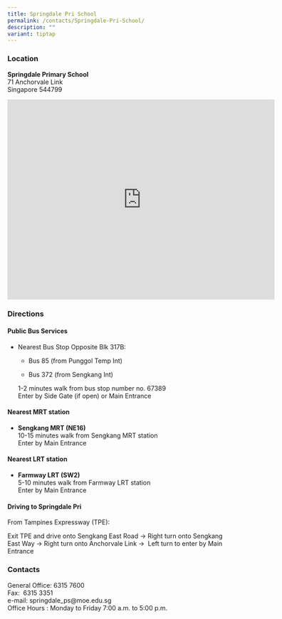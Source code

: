 ```yaml
---
title: Springdale Pri School
permalink: /contacts/Springdale-Pri-School/
description: ""
variant: tiptap
---
```

<h3>Location</h3>
<p><strong>Springdale Primary School </strong>
<br>71 Anchorvale Link
<br>Singapore 544799</p>
<p></p>
<div class="iframe-wrapper">
<iframe style="border:0;" height="450" width="600" allowfullscreen="true" frameborder="0" src="https://www.google.com/maps/embed?pb=!1m18!1m12!1m3!1d3988.6358668005523!2d103.88710517710614!3d1.394966698591872!2m3!1f0!2f0!3f0!3m2!1i1024!2i768!4f13.1!3m3!1m2!1s0x31da166ce2a74969%3A0xee086fca6014181a!2sSpringdale%20Primary%20School!5e0!3m2!1sen!2ssg!4v1754911071369!5m2!1sen!2ssg"></iframe>
</div>
<h3>Directions</h3>
<h4>Public Bus Services</h4>
<ul data-tight="true" class="tight">
<li>
<p>Nearest Bus Stop Opposite Blk 317B:</p>
<ul data-tight="true" class="tight">
<li>
<p>Bus 85 (from Punggol Temp Int)</p>
</li>
<li>
<p>Bus 372 (from Sengkang Int)</p>
<p></p>
</li>
</ul>
<p>1-2&nbsp;minutes walk from bus stop number no. 67389
<br>Enter by Side Gate (if open) or Main Entrance</p>
</li>
</ul>
<h4>Nearest MRT station</h4>
<ul data-tight="true" class="tight">
<li>
<p><strong>Sengkang MRT (NE16)</strong>
<br>10-15 minutes walk from Sengkang MRT station
<br>Enter by Main Entrance</p>
</li>
</ul>
<h4>Nearest LRT station</h4>
<ul data-tight="true" class="tight">
<li>
<p><strong>Farmway LRT (SW2)</strong>
<br>5-10 minutes walk from Farmway LRT station
<br>Enter by Main Entrance</p>
</li>
</ul>
<h4>Driving to Springdale Pri</h4>
<p>From&nbsp;Tampines Expressway (TPE):</p>
<p>Exit TPE and drive onto Sengkang East Road -&gt;&nbsp;Right turn onto
Sengkang East&nbsp;Way -&gt;&nbsp;Right turn onto Anchorvale Link -&gt;&nbsp;&nbsp;Left
turn to enter by Main Entrance</p>
<p></p>
<h3>Contacts</h3>
<p>General Office: 6315 7600
<br>Fax:&nbsp;&nbsp;6315 3351
<br>e-mail:&nbsp;springdale_ps@moe.edu.sg
<br>Office Hours :&nbsp;Monday to Friday 7:00 a.m. to 5:00 p.m.</p>